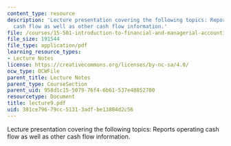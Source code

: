 ```yaml
---
content_type: resource
description: 'Lecture presentation covering the following topics: Reports operating
  cash flow as well as other cash flow information.'
file: /courses/15-501-introduction-to-financial-and-managerial-accounting-spring-2004/381ce79679cc51313adfbe13884d2c56_lecture9.pdf
file_size: 191544
file_type: application/pdf
learning_resource_types:
- Lecture Notes
license: https://creativecommons.org/licenses/by-nc-sa/4.0/
ocw_type: OCWFile
parent_title: Lecture Notes
parent_type: CourseSection
parent_uid: 958d1c15-5079-76f4-6b61-537e48852700
resourcetype: Document
title: lecture9.pdf
uid: 381ce796-79cc-5131-3adf-be13884d2c56
---
```

Lecture presentation covering the following topics: Reports operating cash flow as well as other cash flow information.